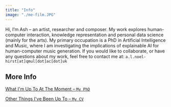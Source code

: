 ```yaml
---
title: "Info"
image: "./me-film.JPG"
---
```


Hi, I’m Ash – an artist, researcher and composer.
My work explores human-computer interaction, knowledge representation and personal data science (mainly for the arts).
My primary occupation is a PhD in Artificial Intelligence and Music, where I am investigating the implications of explainable AI for human-computer music generation.
If you would like to collaborate, or have any questions about my work, feel free to contact me at:
`a.l.noel-hirst[at]qmul[dot]ac[dot]uk`

## More Info

[What I'm Up To At The Moment – `My PhD`](/about/Stage-1/living-phd-update)

[Other Things I've Been Up To – `My CV`](/about/cv)